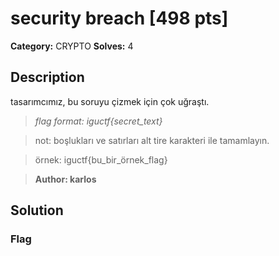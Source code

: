 # security breach [498 pts]

**Category:** CRYPTO
**Solves:** 4

## Description
tasarımcımız, bu soruyu çizmek için çok uğraştı. 

>*flag format: iguctf{secret_text}*

>not: boşlukları ve satırları alt tire karakteri ile tamamlayın.

>örnek: iguctf{bu_bir_örnek_flag}

>**Author: karlos**

## Solution

### Flag

